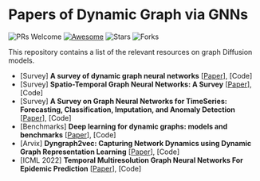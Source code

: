 # Papers of Dynamic Graph via GNNs
![PRs Welcome](https://img.shields.io/badge/PRs-Welcome-green)  [![Awesome](https://awesome.re/badge.svg)](https://awesome.re) 
![Stars](https://img.shields.io/github/stars/gongchenghua/Graph-Diffusion-Models?color=red) 
![Forks](https://img.shields.io/github/forks/gongchenghua/Graph-Diffusion-Models?color=blue&label=Fork)

This repository contains a list of the relevant resources on graph Diffusion models. 
- [Survey] **A survey of dynamic graph neural networks** [[Paper](https://arxiv.org/abs/2404.18211)], [Code]
- [Survey] **Spatio-Temporal Graph Neural Networks: A Survey** [[Paper](https://arxiv.org/pdf/2301.10569)], [Code]
- [Survey] **A Survey on Graph Neural Networks for TimeSeries: Forecasting, Classification, Imputation, and Anomaly Detection** [[Paper](https://arxiv.org/pdf/2307.03759)], [Code]
- [Benchmarks] **Deep learning for dynamic graphs: models and benchmarks** [[Paper](https://arxiv.org/pdf/2307.06104)], [Code]
- [Arvix] **Dyngraph2vec: Capturing Network Dynamics using Dynamic Graph Representation Learning** [[Paper](https://arxiv.org/pdf/1809.02657)], [Code]
- [ICML 2022] **Temporal Multiresolution Graph Neural Networks For Epidemic Prediction** [[Paper](https://proceedings.mlr.press/v184/hy22a/hy22a.pdf)], [Code]





